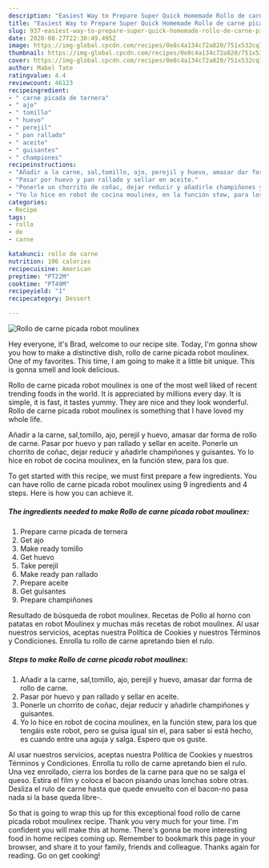```yaml
---
description: "Easiest Way to Prepare Super Quick Homemade Rollo de carne picada robot moulinex"
title: "Easiest Way to Prepare Super Quick Homemade Rollo de carne picada robot moulinex"
slug: 937-easiest-way-to-prepare-super-quick-homemade-rollo-de-carne-picada-robot-moulinex
date: 2020-08-27T22:30:49.495Z
image: https://img-global.cpcdn.com/recipes/0e8c4a134c72a820/751x532cq70/rollo-de-carne-picada-robot-moulinex-foto-principal.jpg
thumbnail: https://img-global.cpcdn.com/recipes/0e8c4a134c72a820/751x532cq70/rollo-de-carne-picada-robot-moulinex-foto-principal.jpg
cover: https://img-global.cpcdn.com/recipes/0e8c4a134c72a820/751x532cq70/rollo-de-carne-picada-robot-moulinex-foto-principal.jpg
author: Mabel Tate
ratingvalue: 4.4
reviewcount: 46123
recipeingredient:
- " carne picada de ternera"
- " ajo"
- " tomillo"
- " huevo"
- " perejil"
- " pan rallado"
- " aceite"
- " guisantes"
- " championes"
recipeinstructions:
- "Añadir a la carne, sal,tomillo, ajo, perejil y huevo, amasar dar forma de rollo de carne."
- "Pasar por huevo y pan rallado y sellar en aceite."
- "Ponerle un chorrito de coñac, dejar reducir y añadirle champiñones y guisantes."
- "Yo lo hice en robot de cocina moulinex, en la función stew, para los que tengáis este robot, pero se guisa igual sin el, para saber si está hecho, es cuando entre una aguja y salga. Espero que os guste."
categories:
- Recipe
tags:
- rollo
- de
- carne

katakunci: rollo de carne 
nutrition: 106 calories
recipecuisine: American
preptime: "PT22M"
cooktime: "PT49M"
recipeyield: "1"
recipecategory: Dessert

---
```



![Rollo de carne picada robot moulinex](https://img-global.cpcdn.com/recipes/0e8c4a134c72a820/751x532cq70/rollo-de-carne-picada-robot-moulinex-foto-principal.jpg)

Hey everyone, it's Brad, welcome to our recipe site. Today, I'm gonna show you how to make a distinctive dish, rollo de carne picada robot moulinex. One of my favorites. This time, I am going to make it a little bit unique. This is gonna smell and look delicious.

Rollo de carne picada robot moulinex is one of the most well liked of recent trending foods in the world. It is appreciated by millions every day. It is simple, it is fast, it tastes yummy. They are nice and they look wonderful. Rollo de carne picada robot moulinex is something that I have loved my whole life.

Añadir a la carne, sal,tomillo, ajo, perejil y huevo, amasar dar forma de rollo de carne. Pasar por huevo y pan rallado y sellar en aceite. Ponerle un chorrito de coñac, dejar reducir y añadirle champiñones y guisantes. Yo lo hice en robot de cocina moulinex, en la función stew, para los que.


To get started with this recipe, we must first prepare a few ingredients. You can have rollo de carne picada robot moulinex using 9 ingredients and 4 steps. Here is how you can achieve it.

<!--inarticleads1-->

##### The ingredients needed to make Rollo de carne picada robot moulinex:

1. Prepare  carne picada de ternera
1. Get  ajo
1. Make ready  tomillo
1. Get  huevo
1. Take  perejil
1. Make ready  pan rallado
1. Prepare  aceite
1. Get  guisantes
1. Prepare  champiñones


Resultado de búsqueda de robot moulinex. Recetas de Pollo al horno con patatas en robot Moulinex y muchas más recetas de robot moulinex. Al usar nuestros servicios, aceptas nuestra Política de Cookies y nuestros Términos y Condiciones. Enrolla tu rollo de carne apretando bien el rulo. 

<!--inarticleads2-->

##### Steps to make Rollo de carne picada robot moulinex:

1. Añadir a la carne, sal,tomillo, ajo, perejil y huevo, amasar dar forma de rollo de carne.
1. Pasar por huevo y pan rallado y sellar en aceite.
1. Ponerle un chorrito de coñac, dejar reducir y añadirle champiñones y guisantes.
1. Yo lo hice en robot de cocina moulinex, en la función stew, para los que tengáis este robot, pero se guisa igual sin el, para saber si está hecho, es cuando entre una aguja y salga. Espero que os guste.


Al usar nuestros servicios, aceptas nuestra Política de Cookies y nuestros Términos y Condiciones. Enrolla tu rollo de carne apretando bien el rulo. Una vez enrollado, cierra los bordes de la carne para que no se salga el queso. Estira el film y coloca el bacon pisando unas lonchas sobre otras. Desliza el rulo de carne hasta que quede envuelto con el bacon-no pasa nada si la base queda libre-. 

So that is going to wrap this up for this exceptional food rollo de carne picada robot moulinex recipe. Thank you very much for your time. I'm confident you will make this at home. There's gonna be more interesting food in home recipes coming up. Remember to bookmark this page in your browser, and share it to your family, friends and colleague. Thanks again for reading. Go on get cooking!
